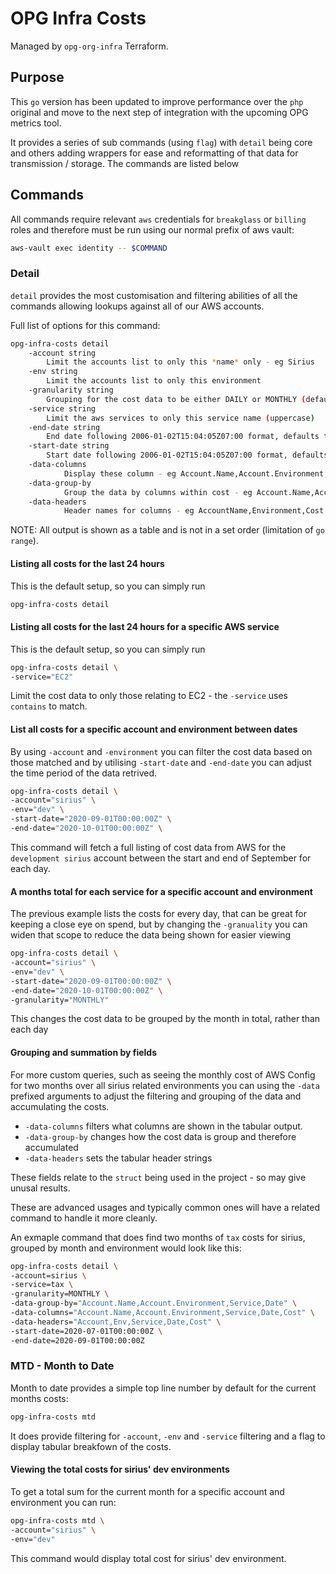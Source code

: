 # OPG Infra Costs

Managed by `opg-org-infra` Terraform.

## Purpose

This `go` version has been updated to improve performance over the `php` original and move to the next step of integration with the upcoming OPG metrics tool.

It provides a series of sub commands (using `flag`) with `detail` being core and others adding wrappers for ease and reformatting of that data for transmission / storage. The commands are listed below

## Commands

All commands require relevant `aws` credentials for `breakglass` or `billing` roles and therefore must be run using our normal prefix of aws vault:

```bash
aws-vault exec identity -- $COMMAND
```

### Detail

`detail` provides the most customisation and filtering abilities of all the commands allowing lookups against all of our AWS accounts.

Full list of options for this command:

```bash
opg-infra-costs detail
    -account string
    	Limit the accounts list to only this *name* only - eg Sirius
    -env string
    	Limit the accounts list to only this environment
    -granularity string
    	Grouping for the cost data to be either DAILY or MONTHLY (default "DAILY")
    -service string
    	Limit the aws services to only this service name (uppercase)
    -end-date string
    	End date following 2006-01-02T15:04:05Z07:00 format, defaults to today at midnight
    -start-date string
    	Start date following 2006-01-02T15:04:05Z07:00 format, defaults to yesterday at midnight
    -data-columns
            Display these column - eg Account.Name,Account.Environment,Cost - needs to align with data-group-by
    -data-group-by
            Group the data by columns within cost - eg Account.Name,Account.Environment - would merge cost data to that level
    -data-headers
            Header names for columns - eg AccountName,Environment,Cost - needs to align with data-group-by

```

NOTE: All output is shown as a table and is not in a set order (limitation of `go range`).

#### Listing all costs for the last 24 hours

This is the default setup, so you can simply run

```bash
opg-infra-costs detail
```

#### Listing all costs for the last 24 hours for a specific AWS service

This is the default setup, so you can simply run

```bash
opg-infra-costs detail \
-service="EC2"
```
Limit the cost data to only those relating to EC2 - the `-service` uses `contains` to match.


#### List all costs for a specific account and environment between dates

By using `-account` and `-environment` you can filter the cost data based on those matched and by utilising `-start-date` and `-end-date` you can adjust the time period of the data retrived.

```bash
opg-infra-costs detail \
-account="sirius" \
-env="dev" \
-start-date="2020-09-01T00:00:00Z" \
-end-date="2020-10-01T00:00:00Z" \
```

This command will fetch a full listing of cost data from AWS for the `development sirius` account between the start and end of September for each day.


#### A months total for each service for a specific account and environment

The previous example lists the costs for every day, that can be great for keeping a close eye on spend, but by changing the `-granuality` you can widen that scope to reduce the data being shown for easier viewing

```bash
opg-infra-costs detail \
-account="sirius" \
-env="dev" \
-start-date="2020-09-01T00:00:00Z" \
-end-date="2020-10-01T00:00:00Z" \
-granularity="MONTHLY"
```

This changes the cost data to be grouped by the month in total, rather than each day


#### Grouping and summation by fields

For more custom queries, such as seeing the monthly cost of AWS Config for two months over all sirius related environments you can using the `-data` prefixed arguments to adjust the filtering and grouping of the data and accumulating the costs.

* `-data-columns` filters what columns are shown in the tabular output.
* `-data-group-by` changes how the cost data is group and therefore accumulated
* `-data-headers` sets the tabular header strings

These fields relate to the `struct` being used in the project - so may give unusal results.

These are advanced usages and typically common ones will have a related command to handle it more cleanly.

An exmaple command that does find two months of `tax` costs for sirius, grouped by month and environment would look like this:

```bash
opg-infra-costs detail \
-account=sirius \
-service=tax \
-granularity=MONTHLY \
-data-group-by="Account.Name,Account.Environment,Service,Date" \
-data-columns="Account.Name,Account.Environment,Service,Date,Cost" \
-data-headers="Account,Env,Service,Date,Cost" \
-start-date=2020-07-01T00:00:00Z \
-end-date=2020-09-01T00:00:00Z
```

### MTD - Month to Date

Month to date provides a simple top line number by default for the current months costs:

```bash
opg-infra-costs mtd
```

It does provide filtering for `-account`, `-env` and `-service` filtering and a flag to display tabular breakfown of the costs.

#### Viewing the total costs for sirius' dev environments

To get a total sum for the current month for a specific account and environment you can run:

```bash
opg-infra-costs mtd \
-account="sirius" \
-env="dev"
```

This command would display total cost for sirius' dev environment.

